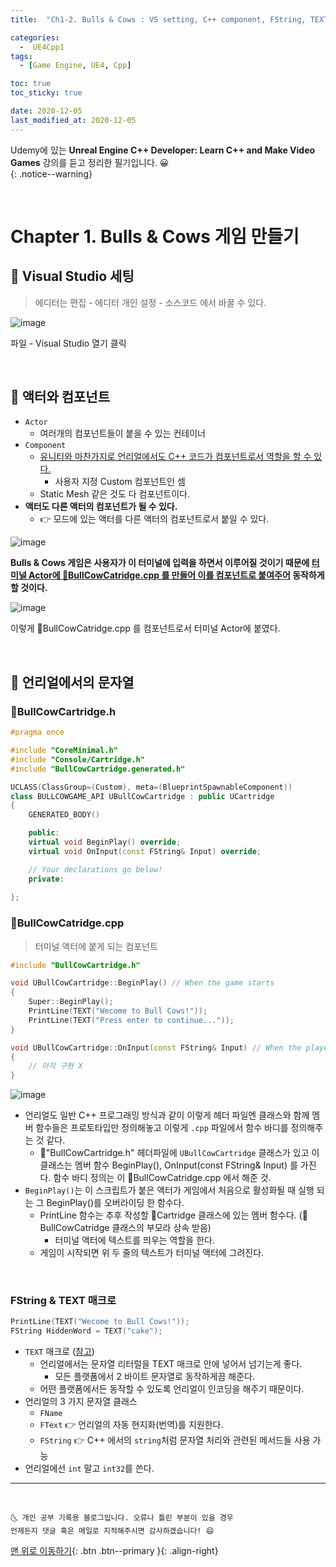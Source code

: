 ```yaml
---
title:  "Ch1-2. Bulls & Cows : VS setting, C++ component, FString, TEXT 매크로" 

categories:
  -  UE4Cpp1
tags:
  - [Game Engine, UE4, Cpp]

toc: true
toc_sticky: true

date: 2020-12-05
last_modified_at: 2020-12-05
---
```


Udemy에 있는 **Unreal Engine C++ Developer: Learn C++ and Make Video Games** 강의를 듣고 정리한 필기입니다. 😀  
{: .notice--warning}

<br>

# Chapter 1. Bulls & Cows 게임 만들기

## 🚀 Visual Studio 세팅

> 에디터는 편집 - 에디터 개인 설정 - 소스코드 에서 바꿀 수 있다.

![image](https://user-images.githubusercontent.com/42318591/101231858-5241e300-36f1-11eb-90a6-6da69a249f23.png)

파일 - Visual Studio 열기 클릭

<br>

## 🚀 액터와 컴포넌트

- `Actor`
  - 여러개의 컴포넌트들이 붙을 수 있는 컨테이너
- `Component`
  - <u>유니티와 마찬가지로 언리얼에서도 C++ 코드가 컴포넌트로서 역할을 할 수 있다.</u>
    - 사용자 지정 Custom 컴포넌트인 셈
  - Static Mesh 같은 것도 다 컴포넌트이다.
- **액터도 다른 액터의 컴포넌트가 될 수 있다.**
  - 👉 모드에 있는 액터를 다른 액터의 컴포넌트로서 붙일 수 있다.

![image](https://user-images.githubusercontent.com/42318591/101233366-dbf6ae00-36fb-11eb-8e4b-a4d50d173bc8.png)

**Bulls & Cows 게임은 사용자가 이 터미널에 입력을 하면서 이루어질 것이기 때문에 <u>터미널 Actor에 📜BullCowCatridge.cpp 를 만들어 이를 컴포넌트로 붙여주어</u> 동작하게 할 것이다.**

![image](https://user-images.githubusercontent.com/42318591/101233903-85d73a00-36fe-11eb-81a9-2cf8e0647ba1.png)

이렇게 📜BullCowCatridge.cpp 를 컴포넌트로서 터미널 Actor에 붙였다.

<br>

## 🚀 언리얼에서의 문자열

### 📜BullCowCartridge.h

```cpp
#pragma once

#include "CoreMinimal.h"
#include "Console/Cartridge.h"
#include "BullCowCartridge.generated.h"

UCLASS(ClassGroup=(Custom), meta=(BlueprintSpawnableComponent))
class BULLCOWGAME_API UBullCowCartridge : public UCartridge
{
	GENERATED_BODY()

	public:
	virtual void BeginPlay() override;
	virtual void OnInput(const FString& Input) override;

	// Your declarations go below!
	private:
	
};
```

### 📜BullCowCatridge.cpp

> 터미널 액터에 붙게 되는 컴포넌트

```cpp
#include "BullCowCartridge.h"

void UBullCowCartridge::BeginPlay() // When the game starts
{
    Super::BeginPlay();
    PrintLine(TEXT("Wecome to Bull Cows!"));
    PrintLine(TEXT("Press enter to continue..."));
}

void UBullCowCartridge::OnInput(const FString& Input) // When the player hits enter
{
    // 아직 구현 X
}
```

![image](https://user-images.githubusercontent.com/42318591/101236681-972c4080-3716-11eb-9dd9-d51d366f43ce.png)

- 언리얼도 일반 C++ 프로그래밍 방식과 같이 이렇게 헤더 파일엔 클래스와 함께 멤버 함수들은 프로토타입만 정의해놓고 이렇게 `.cpp` 파일에서 함수 바디를 정의해주는 것 같다.
  - 📜"BullCowCartridge.h" 헤더파일에 `UBullCowCartridge` 클래스가 있고 이 클래스는 멤버 함수 BeginPlay(), OnInput(const FString& Input) 를 가진다. 함수 바디 정의는 이 📜BullCowCatridge.cpp 에서 해준 것.
- `BeginPlay()`는 이 스크립트가 붙은 액터가 게임에서 처음으로 활성화될 때 실행 되는 그 BeginPlay()를 오버라이딩 한 함수다. 
  - PrintLine 함수는 추후 작성할 📜Cartridge 클래스에 있는 멤버 함수다. (📜BullCowCatridge 클래스의 부모라 상속 받음)
    - 터미널 액터에 텍스트를 띄우는 역할을 한다.
  - 게임이 시작되면 위 두 줄의 텍스트가 터미널 액터에 그려진다. 

<br>

### FString & TEXT 매크로

```cpp
PrintLine(TEXT("Wecome to Bull Cows!"));
FString HiddenWord = TEXT("cake");
```

- `TEXT` 매크로 ([참고](https://docs.unrealengine.com/ko/ProgrammingAndScripting/ProgrammingWithCPP/UnrealArchitecture/StringHandling/index.html))
  - 언리얼에서는 문자열 리터럴을 TEXT 매크로 안에 넣어서 넘기는게 좋다.
    - 모든 플랫폼에서 2 바이트 문자열로 동작하게끔 해준다.
  - 어떤 플랫폼에서든 동작할 수 있도록 언리얼이 인코딩을 해주기 때문이다.
- 언리얼의 3 가지 문자열 클래스
  - `FName`
  - `FText` 👉 언리얼의 자동 현지화(번역)를 지원한다. 
  - `FString` 👉 C++ 에서의 `string`처럼 문자열 처리와 관련된 메서드들 사용 가능
- 언리얼에선 `int` 말고 `int32`를 쓴다.
  

***
<br>

    🌜 개인 공부 기록용 블로그입니다. 오류나 틀린 부분이 있을 경우 
    언제든지 댓글 혹은 메일로 지적해주시면 감사하겠습니다! 😄

[맨 위로 이동하기](#){: .btn .btn--primary }{: .align-right}
